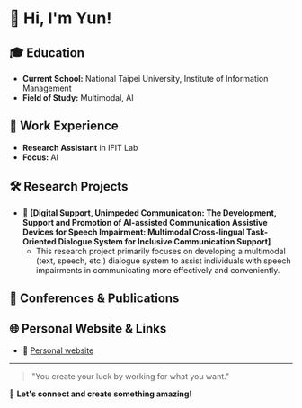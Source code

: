 # 👋 Hi, I'm Yun!

## 🎓 Education
- **Current School:** National Taipei University, Institute of Information Management
- **Field of Study:** Multimodal, AI

## 💼 Work Experience
- **Research Assistant** in IFIT Lab
- **Focus:** AI

## 🛠 Research Projects
- 🔹 **[Digital Support, Unimpeded Communication: The Development, Support and Promotion of AI-assisted Communication Assistive Devices for Speech Impairment: Multimodal Cross-lingual Task-Oriented Dialogue System for Inclusive Communication Support]**   
    - This research project primarily focuses on developing a multimodal (text, speech, etc.) dialogue system to assist individuals with speech impairments in communicating more effectively and conveniently.

## 🎤 Conferences & Publications
<!-- - 📌 **[NTCIR-18]** - IMNTPU at the NTCIR-18 MedNLP-CHAT Task: Agentic AI for Multilingual Medical Chatbot Risk Assessment: A Hybrid Approach with Fine-tuning and Few-shot Prompting -->


## 🌐 Personal Website & Links
- 🔗 [Personal website](https://yunwcy.github.io/)


---
> "You create your luck by working for what you want."

🌟 **Let's connect and create something amazing!**


